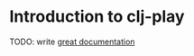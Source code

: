 # Introduction to clj-play

TODO: write [great documentation](http://jacobian.org/writing/great-documentation/what-to-write/)
